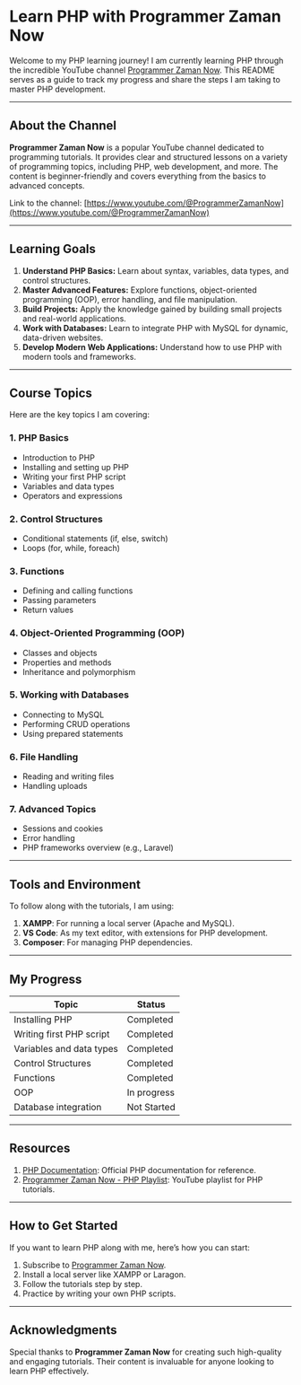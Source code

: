 # Learn PHP with Programmer Zaman Now

Welcome to my PHP learning journey! I am currently learning PHP through the incredible YouTube channel [Programmer Zaman Now](https://www.youtube.com/@ProgrammerZamanNow). This README serves as a guide to track my progress and share the steps I am taking to master PHP development.

---

## About the Channel

**Programmer Zaman Now** is a popular YouTube channel dedicated to programming tutorials. It provides clear and structured lessons on a variety of programming topics, including PHP, web development, and more. The content is beginner-friendly and covers everything from the basics to advanced concepts.

Link to the channel: [https://www.youtube.com/@ProgrammerZamanNow](https://www.youtube.com/@ProgrammerZamanNow)

---

## Learning Goals

1. **Understand PHP Basics:** Learn about syntax, variables, data types, and control structures.
2. **Master Advanced Features:** Explore functions, object-oriented programming (OOP), error handling, and file manipulation.
3. **Build Projects:** Apply the knowledge gained by building small projects and real-world applications.
4. **Work with Databases:** Learn to integrate PHP with MySQL for dynamic, data-driven websites.
5. **Develop Modern Web Applications:** Understand how to use PHP with modern tools and frameworks.

---

## Course Topics

Here are the key topics I am covering:

### 1. PHP Basics

- Introduction to PHP
- Installing and setting up PHP
- Writing your first PHP script
- Variables and data types
- Operators and expressions

### 2. Control Structures

- Conditional statements (if, else, switch)
- Loops (for, while, foreach)

### 3. Functions

- Defining and calling functions
- Passing parameters
- Return values

### 4. Object-Oriented Programming (OOP)

- Classes and objects
- Properties and methods
- Inheritance and polymorphism

### 5. Working with Databases

- Connecting to MySQL
- Performing CRUD operations
- Using prepared statements

### 6. File Handling

- Reading and writing files
- Handling uploads

### 7. Advanced Topics

- Sessions and cookies
- Error handling
- PHP frameworks overview (e.g., Laravel)

---

## Tools and Environment

To follow along with the tutorials, I am using:

1. **XAMPP**: For running a local server (Apache and MySQL).
2. **VS Code**: As my text editor, with extensions for PHP development.
3. **Composer**: For managing PHP dependencies.

---

## My Progress

| Topic                    | Status      |
| ------------------------ | ----------- |
| Installing PHP           | Completed   |
| Writing first PHP script | Completed   |
| Variables and data types | Completed   |
| Control Structures       | Completed   |
| Functions                | Completed   |
| OOP                      | In progress |
| Database integration     | Not Started |

---

## Resources

1. [PHP Documentation](https://www.php.net/docs.php): Official PHP documentation for reference.
2. [Programmer Zaman Now - PHP Playlist](https://www.youtube.com/@ProgrammerZamanNow): YouTube playlist for PHP tutorials.

---

## How to Get Started

If you want to learn PHP along with me, here’s how you can start:

1. Subscribe to [Programmer Zaman Now](https://www.youtube.com/@ProgrammerZamanNow).
2. Install a local server like XAMPP or Laragon.
3. Follow the tutorials step by step.
4. Practice by writing your own PHP scripts.

---

## Acknowledgments

Special thanks to **Programmer Zaman Now** for creating such high-quality and engaging tutorials. Their content is invaluable for anyone looking to learn PHP effectively.
